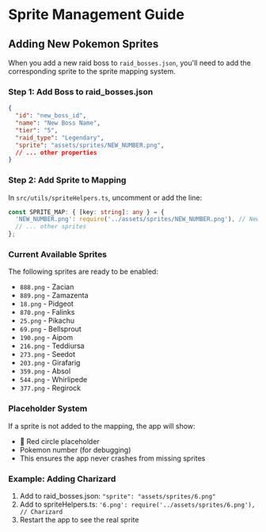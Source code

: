 # Sprite Management Guide

## Adding New Pokemon Sprites

When you add a new raid boss to `raid_bosses.json`, you'll need to add the corresponding sprite to the sprite mapping system.

### Step 1: Add Boss to raid_bosses.json
```json
{
  "id": "new_boss_id",
  "name": "New Boss Name",
  "tier": "5",
  "raid_type": "Legendary",
  "sprite": "assets/sprites/NEW_NUMBER.png",
  // ... other properties
}
```

### Step 2: Add Sprite to Mapping
In `src/utils/spriteHelpers.ts`, uncomment or add the line:

```typescript
const SPRITE_MAP: { [key: string]: any } = {
  'NEW_NUMBER.png': require('../assets/sprites/NEW_NUMBER.png'), // New Boss Name
  // ... other sprites
};
```

### Current Available Sprites
The following sprites are ready to be enabled:

- `888.png` - Zacian
- `889.png` - Zamazenta  
- `18.png` - Pidgeot
- `870.png` - Falinks
- `25.png` - Pikachu
- `69.png` - Bellsprout
- `190.png` - Aipom
- `216.png` - Teddiursa
- `273.png` - Seedot
- `203.png` - Girafarig
- `359.png` - Absol
- `544.png` - Whirlipede
- `377.png` - Regirock

### Placeholder System
If a sprite is not added to the mapping, the app will show:
- 🔴 Red circle placeholder
- Pokemon number (for debugging)
- This ensures the app never crashes from missing sprites

### Example: Adding Charizard
1. Add to raid_bosses.json: `"sprite": "assets/sprites/6.png"`
2. Add to spriteHelpers.ts: `'6.png': require('../assets/sprites/6.png'), // Charizard`
3. Restart the app to see the real sprite
